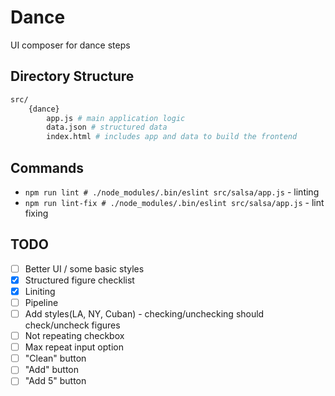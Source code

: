 # Dance

UI composer for dance steps

## Directory Structure

```bash
src/
    {dance}
        app.js # main application logic
        data.json # structured data
        index.html # includes app and data to build the frontend
```

## Commands

- `npm run lint # ./node_modules/.bin/eslint src/salsa/app.js` - linting
- `npm run lint-fix # ./node_modules/.bin/eslint src/salsa/app.js` - lint fixing

## TODO

- [ ] Better UI / some basic styles
- [x] Structured figure checklist
- [x] Liniting
- [ ] Pipeline
- [ ] Add styles(LA, NY, Cuban) - checking/unchecking should check/uncheck figures
- [ ] Not repeating checkbox
- [ ] Max repeat input option
- [ ] "Clean" button
- [ ] "Add" button
- [ ] "Add 5" button
